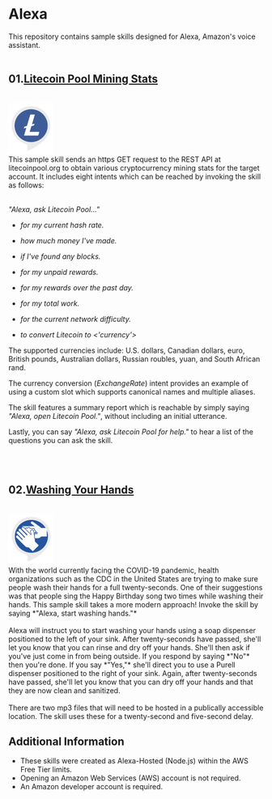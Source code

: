 # Alexa
This repository contains sample skills designed for Alexa, Amazon's voice assistant.
<br />
<br />

## 01.[Litecoin Pool Mining Stats](https://github.com/torynfarr/alexa/tree/main/01.litecoin-pool-mining-stats)
<br />
<img src="https://github.com/torynfarr/alexa/blob/main/docs/images/litecoin-pool-mining-stats.png" height=100 width=87.5>
<br />
This sample skill sends an https GET request to the REST API at litecoinpool.org to obtain various cryptocurrency mining stats for the target account. It includes eight intents which can be reached by invoking the skill as follows:
<br />
<br />

*"Alexa, ask Litecoin Pool..."*

- *for my current hash rate.*

- *how much money I've made.* 

- *if  I've found any blocks.*

- *for my unpaid rewards.*

- *for my rewards over the past day.*

- *for my total work.*

- *for the current network difficulty.*

- *to convert Litecoin to <'currency'>*

The supported currencies include:  U.S. dollars, Canadian dollars, euro, British pounds, Australian dollars, Russian roubles, yuan, and South African rand.

The currency conversion (*ExchangeRate*) intent provides an example of using a custom slot which supports canonical names and multiple aliases.

The skill features a summary report which is reachable by simply saying *"Alexa, open Litecoin Pool."*, without including an initial utterance.

Lastly, you can say *"Alexa, ask Litecoin Pool for help."* to hear a list of the questions you can ask the skill.

<br />
<br />

## 02.[Washing Your Hands](https://github.com/torynfarr/alexa/tree/main/02.washing-your-hands)
<br />
<img src="https://github.com/torynfarr/alexa/blob/main/docs/images/washing-your-hands.png" height=100 width=87.5>
<br />
With the world currently facing the COVID-19 pandemic, health organizations such as the CDC in the United States are trying to make sure people wash their hands for a full twenty-seconds. One of their suggestions was that people sing the Happy Birthday song two times while washing their hands. This sample skill takes a more modern approach! Invoke the skill by saying *"Alexa, start washing hands."*
<br />
<br />
Alexa will instruct you to start washing your hands using a soap dispenser positioned to the left of your sink. After twenty-seconds have passed, she'll let you know that you can rinse and dry off your hands. She'll then ask if you've just come in from being outside. If you respond by saying *"No"* then you're done. If you say *"Yes,"* she'll direct you to use a Purell dispenser positioned to the right of your sink. Again, after twenty-seconds have passed, she'll let you know that you can dry off your hands and that they are now clean and sanitized.
<br />
<br />
There are two mp3 files that will need to be hosted in a publically accessible location. The skill uses these for a twenty-second and five-second delay.

## Additional Information

- These skills were created as Alexa-Hosted (Node.js) within the AWS Free Tier limits.
- Opening an Amazon Web Services (AWS) account is not required.
- An Amazon developer account is required.
